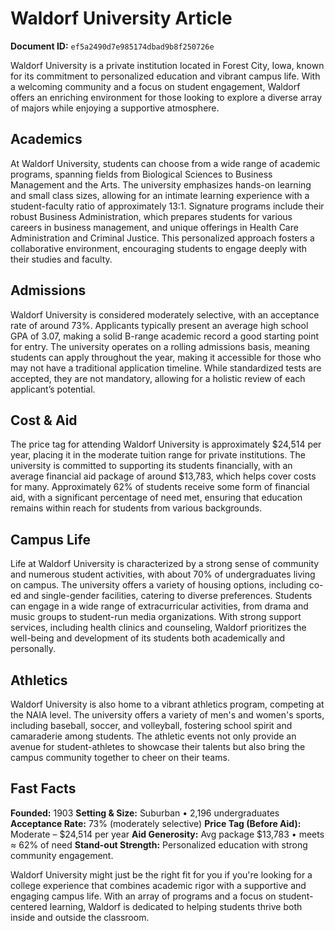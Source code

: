 # Waldorf University Article

**Document ID:** `ef5a2490d7e985174dbad9b8f250726e`

Waldorf University is a private institution located in Forest City, Iowa, known for its commitment to personalized education and vibrant campus life. With a welcoming community and a focus on student engagement, Waldorf offers an enriching environment for those looking to explore a diverse array of majors while enjoying a supportive atmosphere.

## Academics
At Waldorf University, students can choose from a wide range of academic programs, spanning fields from Biological Sciences to Business Management and the Arts. The university emphasizes hands-on learning and small class sizes, allowing for an intimate learning experience with a student-faculty ratio of approximately 13:1. Signature programs include their robust Business Administration, which prepares students for various careers in business management, and unique offerings in Health Care Administration and Criminal Justice. This personalized approach fosters a collaborative environment, encouraging students to engage deeply with their studies and faculty.

## Admissions
Waldorf University is considered moderately selective, with an acceptance rate of around 73%. Applicants typically present an average high school GPA of 3.07, making a solid B-range academic record a good starting point for entry. The university operates on a rolling admissions basis, meaning students can apply throughout the year, making it accessible for those who may not have a traditional application timeline. While standardized tests are accepted, they are not mandatory, allowing for a holistic review of each applicant’s potential.

## Cost & Aid
The price tag for attending Waldorf University is approximately $24,514 per year, placing it in the moderate tuition range for private institutions. The university is committed to supporting its students financially, with an average financial aid package of around $13,783, which helps cover costs for many. Approximately 62% of students receive some form of financial aid, with a significant percentage of need met, ensuring that education remains within reach for students from various backgrounds.

## Campus Life
Life at Waldorf University is characterized by a strong sense of community and numerous student activities, with about 70% of undergraduates living on campus. The university offers a variety of housing options, including co-ed and single-gender facilities, catering to diverse preferences. Students can engage in a wide range of extracurricular activities, from drama and music groups to student-run media organizations. With strong support services, including health clinics and counseling, Waldorf prioritizes the well-being and development of its students both academically and personally.

## Athletics
Waldorf University is also home to a vibrant athletics program, competing at the NAIA level. The university offers a variety of men's and women's sports, including baseball, soccer, and volleyball, fostering school spirit and camaraderie among students. The athletic events not only provide an avenue for student-athletes to showcase their talents but also bring the campus community together to cheer on their teams.

## Fast Facts
**Founded:** 1903
**Setting & Size:** Suburban • 2,196 undergraduates
**Acceptance Rate:** 73% (moderately selective)
**Price Tag (Before Aid):** Moderate – $24,514 per year
**Aid Generosity:** Avg package $13,783 • meets ≈ 62% of need
**Stand-out Strength:** Personalized education with strong community engagement.

Waldorf University might just be the right fit for you if you're looking for a college experience that combines academic rigor with a supportive and engaging campus life. With an array of programs and a focus on student-centered learning, Waldorf is dedicated to helping students thrive both inside and outside the classroom.
